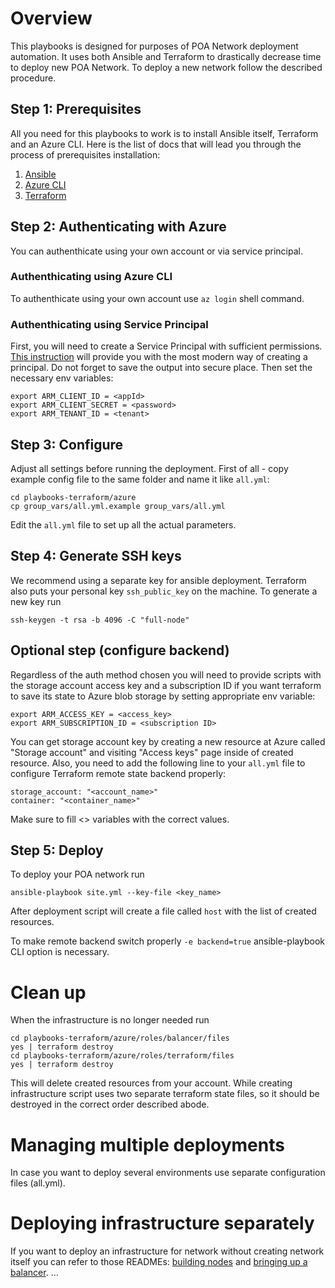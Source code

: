 # Overview

This playbooks is designed for purposes of POA Network deployment automation. It uses both Ansible and Terraform to drastically decrease time to deploy new POA Network. To deploy a new network follow the described procedure.

## Step 1: Prerequisites

All you need for this playbooks to work is to install Ansible itself, Terraform and an Azure CLI.
Here is the list of docs that will lead you through the process of prerequisites installation:
1. [Ansible](https://docs.ansible.com/ansible/latest/installation_guide/intro_installation.html)
2. [Azure CLI](https://docs.microsoft.com/en-us/cli/azure/install-azure-cli?view=azure-cli-latest)
3. [Terraform](https://www.terraform.io/intro/getting-started/install.html)

## Step 2: Authenticating with Azure

You can authenthicate using your own account or via service principal.

### Authenthicating using Azure CLI

To authenthicate using your own account use `az login` shell command. 

### Authenthicating using Service Principal

First, you will need to create a Service Principal with sufficient permissions. [This instruction](https://docs.microsoft.com/en-us/cli/azure/create-an-azure-service-principal-azure-cli?toc=%2Fazure%2Fazure-resource-manager%2Ftoc.json&view=azure-cli-latest) will provide you with the most modern way of creating a principal. Do not forget to save the output into secure place.
Then set the necessary env variables:

```
export ARM_CLIENT_ID = <appId>
export ARM_CLIENT_SECRET = <password>
export ARM_TENANT_ID = <tenant>
```

## Step 3: Configure

Adjust all settings before running the deployment. First of all - copy example config file to the same folder and name it like `all.yml`: 

```
cd playbooks-terraform/azure
cp group_vars/all.yml.example group_vars/all.yml
```

Edit the `all.yml` file to set up all the actual parameters.

## Step 4: Generate SSH keys

We recommend using a separate key for ansible deployment. Terraform also puts your personal key `ssh_public_key` on the machine.
To generate a new key run

```
ssh-keygen -t rsa -b 4096 -C "full-node"
```

## Optional step (configure backend)

Regardless of the auth method chosen you will need to provide scripts with the storage account access key and a subscription ID if you want terraform to save its state to Azure blob storage by setting appropriate env variable:

```
export ARM_ACCESS_KEY = <access_key>
export ARM_SUBSCRIPTION_ID = <subscription ID>
```
You can get storage account key by creating a new resource at Azure called "Storage account" and visiting "Access keys" page inside of created resource.
Also, you need to add the following line to your `all.yml` file to configure Terraform remote state backend properly:
```
storage_account: "<account_name>"
container: "<container_name>"
```
Make sure to fill <> variables with the correct values.

## Step 5: Deploy

To deploy your POA network run

```
ansible-playbook site.yml --key-file <key_name>
```
After deployment script will create a file called `host` with the list of created resources.

To make remote backend switch properly `-e backend=true` ansible-playbook CLI option is necessary.

# Clean up

When the infrastructure is no longer needed run

```
cd playbooks-terraform/azure/roles/balancer/files
yes | terraform destroy
cd playbooks-terraform/azure/roles/terraform/files
yes | terraform destroy
```

This will delete created resources from your account. While creating infrastructure script uses two separate terraform state files, so it should be destroyed in the correct order described abode.

# Managing multiple deployments

In case you want to deploy several environments use separate configuration files (all.yml).

# Deploying infrastructure separately

If you want to deploy an infrastructure for network without creating network itself you can refer to those READMEs: [building nodes](roles/terraform/files/README.md) and [bringing up a balancer](roles/balancer/files/README.md).
  ...
